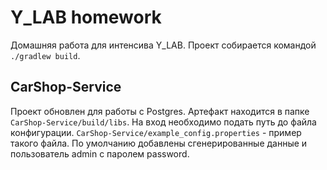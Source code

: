 Y_LAB homework
==============

Домашняя работа для интенсива Y_LAB.
Проект собирается командой `./gradlew build`.

CarShop-Service
---------------

Проект обновлен для работы с Postgres.
Артефакт находится в папке `CarShop-Service/build/libs`.
На вход необходимо подать путь до файла конфигурации.
`CarShop-Service/example_config.properties` - пример такого файла.
По умолчанию добавлены сгенерированные данные и пользователь admin с паролем password.